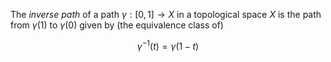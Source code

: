 The *inverse path* of a path $\gamma: [0, 1] \to X$ in a topological space $X$ is the path from $\gamma(1)$ to $\gamma(0)$ given by (the equivalence class of)

$$
\gamma^{-1}(t) = \gamma(1-t)
$$
